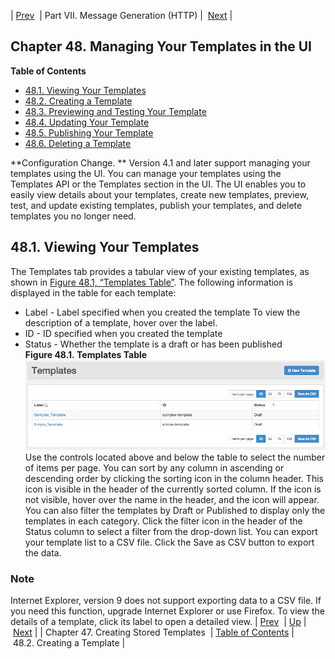 | [Prev](stored_template)  | Part VII. Message Generation (HTTP) |  [Next](web-ui.templates.create) |
## Chapter 48. Managing Your Templates in the UI
**Table of Contents**

* [48.1\. Viewing Your Templates](web-ui.templates#web-ui.templates.view)
* [48.2\. Creating a Template](web-ui.templates.create)
* [48.3\. Previewing and Testing Your Template](web-ui.templates.preview)
* [48.4\. Updating Your Template](web-ui.update.template)
* [48.5\. Publishing Your Template](web-ui.templates.publish)
* [48.6\. Deleting a Template](web-ui.templates.delete)

<a class="indexterm" name="idp4664224"></a>
**Configuration Change. ** Version 4.1 and later support managing your templates using the UI.
You can manage your templates using the Templates API or the Templates section in the UI. The UI enables you to easily view details about your templates, create new templates, preview, test, and update existing templates, publish your templates, and delete templates you no longer need.
## 48.1. Viewing Your Templates
The Templates tab provides a tabular view of your existing templates, as shown in [Figure 48.1, “Templates Table”](web-ui.templates#figure_templates_list "Figure 48.1. Templates Table"). The following information is displayed in the table for each template:
*   Label - Label specified when you created the template
    To view the description of a template, hover over the label.
*   ID - ID specified when you created the template
*   Status - Whether the template is a draft or has been published
<a name="figure_templates_list"></a>
**Figure 48.1. Templates Table**
![Templates Table](images/templates_list.png)
Use the controls located above and below the table to select the number of items per page. You can sort by any column in ascending or descending order by clicking the sorting icon in the column header. This icon is visible in the header of the currently sorted column. If the icon is not visible, hover over the name in the header, and the icon will appear. You can also filter the templates by Draft or Published to display only the templates in each category. Click the filter icon in the header of the Status column to select a filter from the drop-down list.
You can export your template list to a CSV file. Click the Save as CSV button to export the data.
### Note
Internet Explorer, version 9 does not support exporting data to a CSV file. If you need this function, upgrade Internet Explorer or use Firefox.
To view the details of a template, click its label to open a detailed view.
| [Prev](stored_template)  | [Up](p.http_rest) |  [Next](web-ui.templates.create) |
| Chapter 47. Creating Stored Templates  | [Table of Contents](index) |  48.2. Creating a Template |

